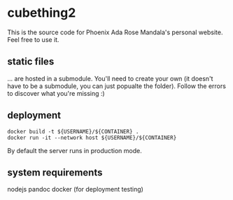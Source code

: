 # cubething2

This is the source code for Phoenix Ada Rose Mandala's personal website. Feel free to use it.

## static files

... are hosted in a submodule. You'll need to create your own (it doesn't have to be a submodule, you can just popualte the folder). Follow the errors to discover what you're missing :)

## deployment

```
docker build -t ${USERNAME}/${CONTAINER} .
docker run -it --network host ${USERNAME}/${CONTAINER}
```

By default the server runs in production mode.

## system requirements

nodejs
pandoc
docker (for deployment testing)
